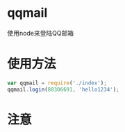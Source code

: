 # qqmail
使用node来登陆QQ邮箱

# 使用方法
```javascript
var qqmail = require('./index');
qqmail.login(88306691, 'hello1234');
```
# 注意